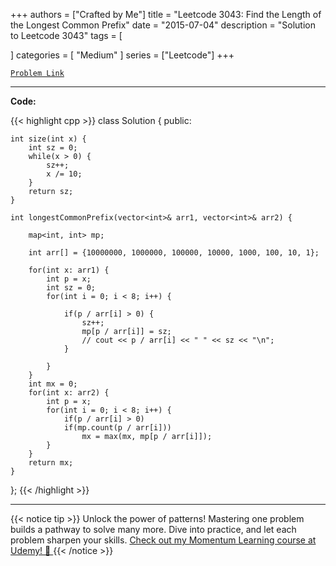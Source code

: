 
+++
authors = ["Crafted by Me"]
title = "Leetcode 3043: Find the Length of the Longest Common Prefix"
date = "2015-07-04"
description = "Solution to Leetcode 3043"
tags = [
    
]
categories = [
    "Medium"
]
series = ["Leetcode"]
+++



[`Problem Link`](https://leetcode.com/problems/find-the-length-of-the-longest-common-prefix/description/)

---

**Code:**

{{< highlight cpp >}}
class Solution {
public:
    
    int size(int x) {
        int sz = 0;
        while(x > 0) {
            sz++;
            x /= 10;
        }
        return sz;
    }
    
    int longestCommonPrefix(vector<int>& arr1, vector<int>& arr2) {
        
        map<int, int> mp;
        
        int arr[] = {10000000, 1000000, 100000, 10000, 1000, 100, 10, 1};
        
        for(int x: arr1) {
            int p = x;
            int sz = 0;
            for(int i = 0; i < 8; i++) {
                
                if(p / arr[i] > 0) {
                    sz++;
                    mp[p / arr[i]] = sz;
                    // cout << p / arr[i] << " " << sz << "\n";
                }
                
            }
        }
        int mx = 0;
        for(int x: arr2) {
            int p = x;
            for(int i = 0; i < 8; i++) {
                if(p / arr[i] > 0) 
                if(mp.count(p / arr[i]))
                    mx = max(mx, mp[p / arr[i]]);
            }
        }
        return mx;
    }
};
{{< /highlight >}}


---


{{< notice tip >}}
Unlock the power of patterns! Mastering one problem builds a pathway to solve many more. Dive into practice, and let each problem sharpen your skills. [Check out my Momentum Learning course at Udemy! 🚀 ](https://www.udemy.com/course/algorithms-and-data-structures-in-cpp/)
{{< /notice >}}


